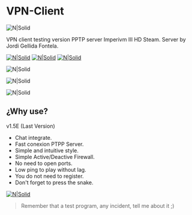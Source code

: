 # VPN-Client

![N|Solid](https://i.imgur.com/D75FFJI.png)  

VPN client testing version PPTP server Imperivm III HD Steam. Server by Jordi Gellida Fontela.

[![N|Solid](https://i.imgur.com/ZIKPTi2.png)](https://discord.gg/RErjBq8)  [![N|Solid](https://i.imgur.com/hBSJB6X.png)](https://github.com/fabiomarigo7/imperivm-steam) [![N|Solid](https://i.imgur.com/DOMgrz2.png)](https://twitter.com/d4nijerez)

![N|Solid](https://i.imgur.com/I98ixCr.png) 

![N|Solid](https://i.imgur.com/NMcWqaI.png) 

![N|Solid](https://i.imgur.com/IPKajzo.png) 

## ¿Why use?
v1.5E (Last Version)
- Chat integrate.
- Fast conexion PTPP Server.
- Simple and intuitive style.
- Simple Active/Deactive Firewall.
- No need to open ports.
- Low ping to play without lag.
- You do not need to register.
- Don't forget to press the snake.

[![N|Solid](https://i.imgur.com/EOlujXW.png)](https://twitter.com/RattlesMake) 

> Remember that a test program, any incident, tell me about it ;)
